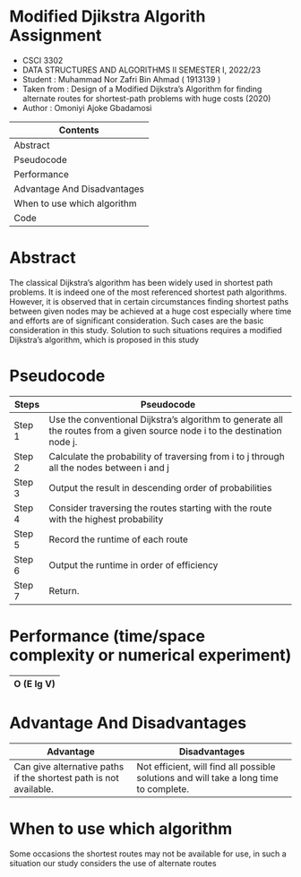 # Modified Djikstra Algorith Assignment


- CSCI 3302
- DATA STRUCTURES AND ALGORITHMS II SEMESTER I, 2022/23
- Student : Muhammad Nor Zafri Bin Ahmad ( 1913139 )
- Taken from : Design of a Modified Dijkstra’s Algorithm for finding alternate routes for shortest-path problems with huge costs (2020)
- Author : Omoniyi Ajoke Gbadamosi

| Contents |
| ------- |
| Abstract |
| Pseudocode |
| Performance |
| Advantage And Disadvantages |
| When to use which algorithm |
| Code | 


# Abstract

The classical Dijkstra’s algorithm has been 
widely used in shortest path problems. It is indeed one of the 
most referenced shortest path algorithms. However, it is 
observed that in certain circumstances finding shortest paths 
between given nodes may be achieved at a huge cost especially 
where time and efforts are of significant consideration. Such 
cases are the basic consideration in this study. Solution to such 
situations requires a modified Dijkstra’s algorithm, which is 
proposed in this study


# Pseudocode

| Steps | Pseudocode |
| --------- | ------- |
| Step 1 | Use the conventional Dijkstra’s algorithm to generate all the routes from a given source node i to the destination node j. |
| Step 2 | Calculate the probability of traversing from i to j through all the nodes between i and j |
| Step 3 | Output the result in descending order of probabilities |
| Step 4 | Consider traversing the routes starting with the route with the highest probability |
| Step 5 | Record the runtime of each route |
| Step 6 | Output the runtime in order of efficiency |
| Step 7 | Return.|

# Performance (time/space complexity or numerical experiment)

| O (E lg V) |
| --------- |

# Advantage And Disadvantages

| Advantage | Disadvantages |
| ------ | ------ |
| Can give alternative paths if the shortest path is not available. | Not efficient, will find all possible solutions and will take a long time to complete. |


# When to use which algorithm

Some occasions the shortest routes may not be available for use, in such a 
situation our study considers the use of alternate routes


